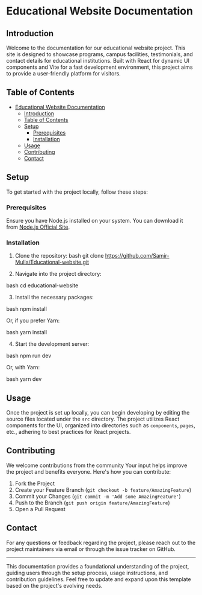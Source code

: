 # Educational Website Documentation

## Introduction

Welcome to the documentation for our educational website project. This site is designed to showcase programs, campus facilities, testimonials, and contact details for educational institutions. Built with React for dynamic UI components and Vite for a fast development environment, this project aims to provide a user-friendly platform for visitors.

## Table of Contents

- [Educational Website Documentation](#educational-website-documentation)
  - [Introduction](#introduction)
  - [Table of Contents](#table-of-contents)
  - [Setup](#setup)
    - [Prerequisites](#prerequisites)
    - [Installation](#installation)
  - [Usage](#usage)
  - [Contributing](#contributing)
  - [Contact](#contact)

## Setup

To get started with the project locally, follow these steps:

### Prerequisites

Ensure you have Node.js installed on your system. You can download it from [Node.js Official Site](https://nodejs.org/).

### Installation

1. Clone the repository:
   bash git clone https://github.com/Samir-Mulla/Educational-website.git

2. Navigate into the project directory:

bash cd educational-website

3. Install the necessary packages:

bash npm install

Or, if you prefer Yarn:

bash yarn install

4. Start the development server:

bash npm run dev

Or, with Yarn:

bash yarn dev

## Usage

Once the project is set up locally, you can begin developing by editing the source files located under the `src` directory. The project utilizes React components for the UI, organized into directories such as `components`, `pages`, etc., adhering to best practices for React projects.

## Contributing

We welcome contributions from the community Your input helps improve the project and benefits everyone. Here's how you can contribute:

1. Fork the Project
2. Create your Feature Branch (`git checkout -b feature/AmazingFeature`)
3. Commit your Changes (`git commit -m 'Add some AmazingFeature'`)
4. Push to the Branch (`git push origin feature/AmazingFeature`)
5. Open a Pull Request

## Contact

For any questions or feedback regarding the project, please reach out to the project maintainers via email or through the issue tracker on GitHub.

---

This documentation provides a foundational understanding of the project, guiding users through the setup process, usage instructions, and contribution guidelines. Feel free to update and expand upon this template based on the project's evolving needs.
